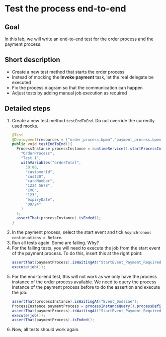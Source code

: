 # Test the process end-to-end

## Goal

In this lab, we will write an end-to-end test for the order process and the payment process.

## Short description

* Create a new test method that starts the order process
* Instead of mocking the **Invoke payment** task, let the real delegate be executed
* Fix the process diagram so that the communication can happen
* Adjust tests by adding manual job execution as required

## Detailed steps

1. Create a new test method `testEndToEnd`. Do not override the currently used mocks.
    ```java
    @Test
    @Deployment(resources = {"order_process.bpmn","payment_process.bpmn"})
    public void testEndToEnd(){
      ProcessInstance processInstance = runtimeService().startProcessInstanceByKey(
        "OrderProcess",
        "Test 1",
        withVariables("orderTotal",
          30.00,
          "customerId",
          "cust30",
          "cardNumber",
          "1234 5678",
          "CVC",
          "123",
          "expiryDate",
          "09/24"
        )
      );
      assertThat(processInstance).isEnded();
    }
    ```
2. In the payment process, select the start event and tick `Asynchronous continuations > Before`.
3. Run all tests again. Some are failing. Why?
4. For the failing tests, you will need to execute the job from the start event of the payment process. To do this, insert this at the right point:
   ```java
   assertThat(paymentProcess).isWaitingAt("StartEvent_Payment_Required");
   execute(job());
   ```
5. For the end-to-end test, this will not work as we only have the process instance of the order process available. We need to query the process instance of the payment process before to do the assertion and execute the job:
   ```java
   assertThat(processInstance).isWaitingAt("Event_0odziae");
   ProcessInstance paymentProcess = processInstanceQuery().processDefinitionKey("PaymentProcess").singleResult();
   assertThat(paymentProcess).isWaitingAt("StartEvent_Payment_Required");
   execute(job());
   assertThat(paymentProcess).isEnded();
   ```
6. Now, all tests should work again.